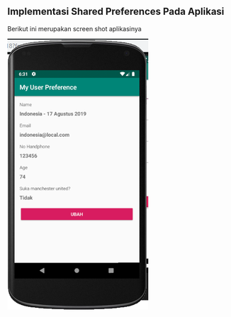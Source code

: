 ## Implementasi Shared Preferences Pada Aplikasi

Berikut ini merupakan screen shot aplikasinya

![](sharedpreference.png)